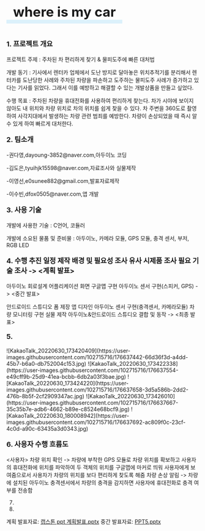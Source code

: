 <!DOCTYPE html>
<html lang="en">
<head>
    <meta charset="UTF-8">
    <meta http-equiv="X-UA-Compatible" content="IE=edge">
    <meta name="viewport" content="width=device-width, initial-scale=1.0">
    <title>Document</title>
</head>
<body>
    <p><span style="border-bottom: 10px solid #dcf1fb; padding: 0 0 0 0.5em; font-size:35px; font-weight:bold;">where is my car&nbsp&nbsp</span></p>
<br>
<p style= "font-size:18px; font-weight:bold;";>1. 프로젝트 개요<br></p>
프로젝트 주제 : 주차된 차 편리하게 찾기 & 물피도주에 빠른 대처법<br>
<p>개발 동기 : 기사에서 렌터카 업체에서 도난 방지로 달아놓은 위치추적기를 분리해서 렌터카를 도난당한 사례와 주차된 차량을 파손하고 도주하는 물피도주 사례가 증가하고 있다는 기사를 읽었다. 그래서 이를 예방하고 해결할 수 있는 개발상품을 만들고 싶었다.</p>
<p>수행 목표 : 주차된 차량을 휴대전화를 사용하여 편리하게 찾는다. 차가 시야에 보이지 않아도 내 위치와 차량 위치로 차의 위치를 쉽게 찾을 수 있다. 차 주변을 360도로 촬영하여 사각지대에서 발생하는 차량 관련 범죄를 예방한다. 차량이 손상되었을 때 즉시 알 수 있게 하여 빠르게 대처한다.</p>

<p style= "font-size:18px; font-weight:bold;";>2. 팀소개<br></p>
<p></p>-권다영,dayoung-3852@naver.com,아두이노 코딩 </p>
<p>-김도은,tyuihjk15598@naver.com,자료조사와 실물제작 </p>
<p>-이영선,e0sunee882@gmail.com,발표자료제작</p> 
-이수빈,dfox0505@naver.com,앱 개발 </p>

<p style= "font-size:18px; font-weight:bold;";>3. 사용 기술<br></p>
개발에 사용한 기술 : C언어, 코듈러<br>
<p>개발에 소요된 물품 및 준비물 : 아두이노, 카메라 모듈, GPS 모듈, 충격 센서, 부저, RGB LED</p>

<p style= "font-size:18px; font-weight:bold;";>4. 수행 추진 일정 제작 배경 및 필요성 조사 유사 시제품 조사 필요 기술 조사 -> <계획 발표></br></p>
<p>아두이노 회로설계 어플리케이션 화면 구글맵 구현 아두이노 센서 구현(스피커, GPS) -> <중간 발표></p>
안드로이드 스튜디오 폼 제장 앱 디자인 아두이노 센서 구현(충격센서, 카메라모듈) 차량 모니터링 구현 실물 제작 아두이노&안드로이드 스튜디오 결합 및 동작 -> <최종 발표>



<p style= "font-size:18px; font-weight:bold;";>5. <br></p>
![KakaoTalk_20220630_173420409](https://user-images.githubusercontent.com/102715716/176637442-66d36f3d-a4dd-45b7-b6a0-db752004c153.jpg)
![KakaoTalk_20220630_173422338](https://user-images.githubusercontent.com/102715716/176637554-e49cff9b-25d9-41ea-bcbb-6db2a03f3bae.jpg)
![KakaoTalk_20220630_173424220](https://user-images.githubusercontent.com/102715716/176637658-3d5a586b-2dd2-476b-8b5f-2cf2909347ac.jpg)
![KakaoTalk_20220630_173426010](https://user-images.githubusercontent.com/102715716/176637667-35c35b7e-adb6-4662-b89e-c8524e68bcf9.jpg)
![KakaoTalk_20220630_180008942](https://user-images.githubusercontent.com/102715716/176637692-ac809f0c-23cf-4c0d-a90c-63435a3d0343.jpg)

<p style= "font-size:18px; font-weight:bold;";>6. 사용자 수행 흐름도<br></p>
<사용자>
차량 위치 확인 -> 차량에 부착한 GPS 모듈로 차량 위치를 확보하고 사용자의 휴대전화에 위치를 
파악하여 두 객체의 위치를 구글맵에 마커로 띄워 사용자에게 보여줌으로서 사용자가 차량의 위치를
보다 편리하게 찾도록 해줌
차량 손상 알림 -> 차량에 설치된 아두이노 충격센서에서 차량의 충격을 감지하면 사용자에 휴대전화로 
충격 여부를 전송함


7.


8.

계획 발표자료: [캡스톤 ppt 계획발표.pptx](https://github.com/ddddyoung/wmc/files/9018282/ppt.pptx)
중간 발표자료: [PPT5.pptx](https://github.com/ddddyoung/wmc/files/9018307/PPT5.pptx)
